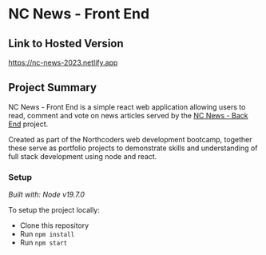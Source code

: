 # NC News - Front End

## Link to Hosted Version
https://nc-news-2023.netlify.app

## Project Summary
NC News - Front End is a simple react web application allowing users to read, comment and vote on news articles served by the [NC News - Back End](https://github.com/tooterfish/BE-NC-News) project.

Created as part of the Northcoders web development bootcamp, together these serve as portfolio projects to demonstrate skills and understanding of full stack development using node and react.

### Setup
*Built with: Node v19.7.0*

To setup the project locally:

- Clone this repository
- Run ```npm install```
- Run ```npm start``` 
